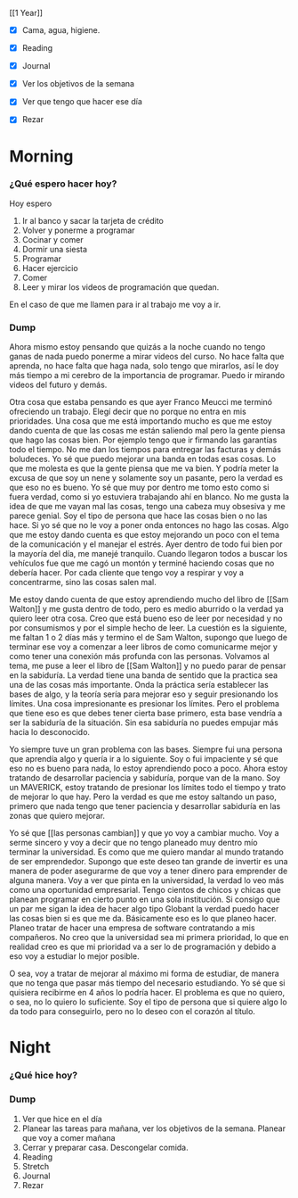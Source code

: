 [[1 Year]]

+ [x] Cama, agua, higiene.
+ [x]  Reading
+ [x] Journal
+ [x] Ver los objetivos de la semana
+ [x] Ver que tengo que hacer ese día
+ [x]  Rezar




# Morning 

### ¿Qué espero hacer hoy?
Hoy espero
1. Ir al banco y sacar la tarjeta de crédito 
2. Volver  y ponerme a programar 
3. Cocinar y comer
4. Dormir una siesta
5. Programar 
6. Hacer ejercicio 
7. Comer
8. Leer y mirar los videos de programación que quedan. 

En el caso de que me llamen para ir al trabajo me voy a ir. 




### Dump
Ahora mismo estoy pensando que quizás a la noche cuando no tengo ganas de nada puedo ponerme a mirar videos del curso. No hace falta que aprenda, no hace falta que haga nada, solo tengo que mirarlos, así le doy más tiempo a mi cerebro de la importancia de programar. Puedo ir mirando videos del futuro y demás.

Otra cosa que estaba pensando es que ayer Franco Meucci me terminó ofreciendo un trabajo. Elegí decir que no porque no entra en mis prioridades. Una cosa que me está importando mucho es que me estoy dando cuenta de que las cosas me están saliendo mal pero la gente piensa que hago las cosas bien. Por ejemplo tengo que ir firmando las garantías todo el tiempo. No me dan los tiempos para entregar las facturas y demás boludeces. Yo sé que puedo mejorar una banda en todas esas cosas. Lo que me molesta es que la gente piensa que me va bien. Y podría meter la excusa de que soy un nene y solamente soy un pasante, pero la verdad es que eso no es bueno. Yo sé que muy por dentro me tomo esto como si fuera verdad, como si yo estuviera trabajando ahí en blanco. No me gusta la idea de que me vayan mal las cosas, tengo una cabeza muy obsesiva y me parece genial. Soy el tipo de persona que hace las cosas bien o no las hace. Si yo sé que no le voy a poner onda entonces no hago las cosas. Algo que me estoy dando cuenta es que estoy mejorando un poco con el tema de la comunicación y el manejar el estrés. Ayer dentro de todo fui bien por la mayoría del día, me manejé tranquilo. Cuando llegaron todos a buscar los vehículos fue que me cagó un montón y terminé haciendo cosas que no debería hacer. Por cada cliente que tengo voy a respirar y voy a concentrarme, sino las cosas salen mal.

Me estoy dando cuenta de que estoy aprendiendo mucho del libro de [[Sam Walton]] y me gusta dentro de todo, pero es medio aburrido o la verdad ya quiero leer otra cosa. Creo que está bueno eso de leer por necesidad y no por consumismos y por el simple hecho de leer. La cuestión es la siguiente, me faltan 1 o 2 días más y termino el de Sam Walton, supongo que luego de terminar ese voy a comenzar a leer libros de como comunicarme mejor y como tener una conexión más profunda con las personas.  Volvamos al tema, me puse a leer el libro de [[Sam Walton]] y no puedo parar de pensar en la sabiduría. La verdad tiene una banda de sentido que la practica sea una de las cosas más importante. Onda la práctica sería establecer las bases de algo, y la teoría sería para mejorar eso y seguir presionando los límites. Una cosa impresionante es presionar los límites. Pero el problema que tiene eso es que debes tener cierta base primero, esta base vendría a ser la sabiduría de la situación. Sin esa sabiduría no puedes empujar más hacia lo desconocido.

Yo siempre tuve un gran problema con las bases. Siempre fui una persona que aprendía algo y quería ir a lo siguiente. Soy o fui impaciente y sé que eso no es bueno para nada, lo estoy aprendiendo poco a poco. Ahora estoy tratando de desarrollar paciencia y sabiduría, porque van de la mano. Soy un MAVERICK, estoy tratando de presionar los límites todo el tiempo y trato de mejorar lo que hay.  Pero la verdad es que me estoy saltando un paso, primero que nada tengo que tener paciencia y desarrollar sabiduría en las zonas que quiero mejorar. 

Yo sé que [[las personas cambian]] y que yo voy a cambiar mucho. Voy a serme sincero y voy a decir que no tengo planeado muy dentro mío terminar la universidad. Es como que me quiero mandar al mundo tratando de ser emprendedor. Supongo que este deseo tan grande de invertir es una manera de poder asegurarme de que voy a tener dinero para emprender de alguna manera.  Voy a ver que pinta en la universidad, la verdad lo veo más como una oportunidad empresarial. Tengo cientos de chicos y chicas que planean programar en cierto punto en una sola institución. Si consigo que un par me sigan la idea de hacer algo tipo Globant la verdad puedo hacer las cosas bien si es que me da. Básicamente eso es lo que planeo hacer. Planeo tratar de hacer una empresa de software contratando a mis compañeros. No creo que la universidad sea mi primera prioridad, lo que en realidad creo es que mi prioridad va a ser lo de programación y debido a eso voy a estudiar lo mejor posible. 

O sea, voy a tratar de mejorar al máximo mi forma de estudiar, de manera que no tenga que pasar más tiempo del necesario estudiando. Yo sé que si quisiera recibirme en 4 años lo podría hacer. El problema es que no quiero, o sea, no lo quiero lo suficiente. Soy el tipo de persona que si quiere algo lo da todo para conseguirlo, pero no lo deseo con el corazón al título. 





# Night 
### ¿Qué hice hoy?






### Dump






 


1.  Ver que hice en el día
2.  Planear las tareas para mañana, ver los objetivos de la semana. Planear que voy a comer mañana
3.  Cerrar y preparar casa. Descongelar comida.
4.  Reading
5.  Stretch
6.  Journal
7.  Rezar



